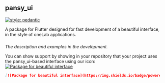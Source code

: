 ## pansy_ui

[![style: pedantic](https://img.shields.io/badge/style-pedantic-blue.svg)](https://github.com/dart-lang/pedantic)

A package for Flutter designed for fast development of a beautiful interface, in the style of oneLab applications.
###
*The description and examples in the development.*

You can show support by showing in your repository that your project uses the pansy_ui-based interface using our icon:
[![Package for beautiful interface](https://img.shields.io/badge/powered%20by-pansy__ui-orange)](https://github.com/oneLab-Projects/pansy_ui)

```md
[![Package for beautiful interface](https://img.shields.io/badge/powered%20by-pansy__ui-orange)](https://github.com/oneLab-Projects/pansy_ui)
```
